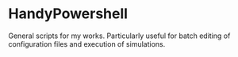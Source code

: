 # HandyPowershell
General scripts for my works.
Particularly useful for batch editing of configuration files and execution of simulations.